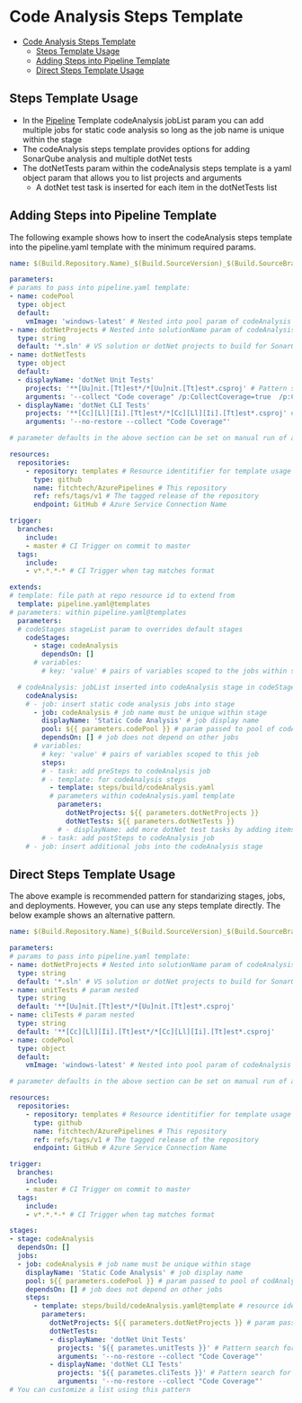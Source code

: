 # Code Analysis Steps Template

- [Code Analysis Steps Template](#code-analysis-steps-template)
  - [Steps Template Usage](#steps-template-usage)
  - [Adding Steps into Pipeline Template](#adding-steps-into-pipeline-template)
  - [Direct Steps Template Usage](#direct-steps-template-usage)

## Steps Template Usage

- In the [Pipeline](../../pipeline.md) Template codeAnalysis jobList param you can add multiple jobs for static code analysis so long as the job name is unique within the stage
- The codeAnalysis steps template provides options for adding SonarQube analysis and multiple dotNet tests
- The dotNetTests param within the codeAnalysis steps template is a yaml object param that allows you to list projects and arguments
  - A dotNet test task is inserted for each item in the dotNetTests list

## Adding Steps into Pipeline Template

The following example shows how to insert the codeAnalysis steps template into the pipeline.yaml template with the minimum required params.

```yml
name: $(Build.Repository.Name)_$(Build.SourceVersion)_$(Build.SourceBranchName) # name is the format for $(Build.BuildNumber)

parameters:
# params to pass into pipeline.yaml template:
- name: codePool
  type: object
  default:
    vmImage: 'windows-latest' # Nested into pool param of codeAnalysis job
- name: dotNetProjects # Nested into solutionName param of codeAnalysis job
  type: string
  default: '*.sln' # VS solution or dotNet projects to build for SonarQube analysis. Set to null to skip codeAnalysis job
- name: dotNetTests
  type: object
  default:
  - displayName: 'dotNet Unit Tests'
    projects: '**[Uu]nit.[Tt]est*/*[Uu]nit.[Tt]est*.csproj' # Pattern search for unit test projects
    arguments: '--collect "Code coverage" /p:CollectCoverage=true  /p:CoverletOutputFormat=cobertura /p:CoverletOutput=$(Common.TestResultsDirectory)\Coverage\'
  - displayName: 'dotNet CLI Tests'
    projects: '**[Cc][Ll][Ii].[Tt]est*/*[Cc][Ll][Ii].[Tt]est*.csproj' # Pattern search for cli test projects
    arguments: '--no-restore --collect "Code Coverage"'

# parameter defaults in the above section can be set on manual run of a pipeline to override

resources:
  repositories:
    - repository: templates # Resource identitifier for template usage
      type: github
      name: fitchtech/AzurePipelines # This repository
      ref: refs/tags/v1 # The tagged release of the repository
      endpoint: GitHub # Azure Service Connection Name

trigger:
  branches:
    include:
    - master # CI Trigger on commit to master
  tags:
    include:
    - v*.*.*-* # CI Trigger when tag matches format

extends:
# template: file path at repo resource id to extend from
  template: pipeline.yaml@templates
# parameters: within pipeline.yaml@templates
  parameters:
  # codeStages stageList param to overrides default stages
    codeStages:
      - stage: codeAnalysis
        dependsOn: []
      # variables:
        # key: 'value' # pairs of variables scoped to the jobs within stage

  # codeAnalysis: jobList inserted into codeAnalysis stage in codeStages
    codeAnalysis:
    # - job: insert static code analysis jobs into stage
      - job: codeAnalysis # job name must be unique within stage
        displayName: 'Static Code Analysis' # job display name
        pool: ${{ parameters.codePool }} # param passed to pool of codAnalysis jobs
        dependsOn: [] # job does not depend on other jobs
      # variables:
        # key: 'value' # pairs of variables scoped to this job
        steps:
        # - task: add preSteps to codeAnalysis job
        # - template: for codeAnalysis steps
          - template: steps/build/codeAnalysis.yaml
          # parameters within codeAnalysis.yaml template
            parameters:
              dotNetProjects: ${{ parameters.dotNetProjects }}
              dotNetTests: ${{ parameters.dotNetTests }}
            # - displayName: add more dotNet test tasks by adding items to this list
        # - task: add postSteps to codeAnalysis job
    # - job: insert additional jobs into the codeAnalysis stage
```

## Direct Steps Template Usage

The above example is recommended pattern for standarizing stages, jobs, and deployments. However, you can use any steps template directly. The below example shows an alternative pattern.

```yml
name: $(Build.Repository.Name)_$(Build.SourceVersion)_$(Build.SourceBranchName) # name is the format for $(Build.BuildNumber)

parameters:
# params to pass into pipeline.yaml template:
- name: dotNetProjects # Nested into solutionName param of codeAnalysis job
  type: string
  default: '*.sln' # VS solution or dotNet projects to build for SonarQube analysis. Set to null to skip codeAnalysis job
- name: unitTests # param nested
  type: string
  default: '**[Uu]nit.[Tt]est*/*[Uu]nit.[Tt]est*.csproj'
- name: cliTests # param nested
  type: string
  default: '**[Cc][Ll][Ii].[Tt]est*/*[Cc][Ll][Ii].[Tt]est*.csproj'
- name: codePool
  type: object
  default:
    vmImage: 'windows-latest' # Nested into pool param of codeAnalysis job

# parameter defaults in the above section can be set on manual run of a pipeline to override

resources:
  repositories:
    - repository: templates # Resource identitifier for template usage
      type: github
      name: fitchtech/AzurePipelines # This repository
      ref: refs/tags/v1 # The tagged release of the repository
      endpoint: GitHub # Azure Service Connection Name

trigger:
  branches:
    include:
    - master # CI Trigger on commit to master
  tags:
    include:
    - v*.*.*-* # CI Trigger when tag matches format

stages:
- stage: codeAnalysis
  dependsOn: []
  jobs:
  - job: codeAnalysis # job name must be unique within stage
    displayName: 'Static Code Analysis' # job display name
    pool: ${{ parameters.codePool }} # param passed to pool of codAnalysis jobs
    dependsOn: [] # job does not depend on other jobs
    steps:
      - template: steps/build/codeAnalysis.yaml@template # resource identifier required as this is not extending from pipeline.yaml
        parameters:
          dotNetProjects: ${{ parameters.dotNetProjects }} # param passed to solutionName
          dotNetTests:
          - displayName: 'dotNet Unit Tests'
            projects: '${{ parametes.unitTests }}' # Pattern search for unit test projects
            arguments: '--no-restore --collect "Code Coverage"'
          - displayName: 'dotNet CLI Tests'
            projects: '${{ parametes.cliTests }}' # Pattern search for cli test projects
            arguments: '--no-restore --collect "Code Coverage"'
# You can customize a list using this pattern
```
